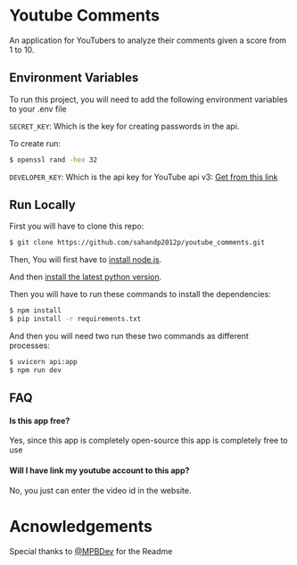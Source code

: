 
# Youtube Comments

An application for YouTubers to analyze their comments given a score from 1 to 10.



## Environment Variables

To run this project, you will need to add the following environment variables to your .env file

`SECRET_KEY`: Which is the key for creating passwords in the api.

To create run: 
```bash
$ openssl rand -hex 32
```

`DEVELOPER_KEY`: Which is the api key for YouTube api v3: [Get from this link](https://developers.google.com/youtube/v3)


## Run Locally

First you will have to clone this repo:
```bash
$ git clone https://github.com/sahandp2012p/youtube_comments.git
```

Then, You will first have to [install node.js](https://nodejs.org/en).

And then [install the latest python version](https://www.python.org/).

Then you will have to run these commands to install the dependencies:

```bash
$ npm install
$ pip install -r requirements.txt
```
And then you will need two run these two commands as different processes:
```bash
$ uvicorn api:app
$ npm run dev
```

## FAQ

#### Is this app free?

Yes, since this app is completely open-source this app is completely free to use

#### Will I have link my youtube account to this app?

No, you just can enter the video id in the website.

# Acnowledgements
Special thanks to [@MPBDev](https://github.com/MPBCoder) for the Readme
